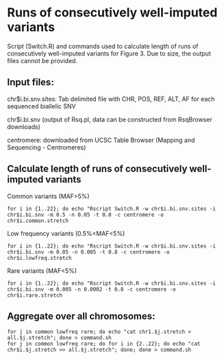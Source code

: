 # Runs of consecutively well-imputed variants
Script (Switch.R) and commands used to calculate length of runs of consecutively well-imputed variants for Figure 3. Due to size, the output files cannot be provided.

## Input files:
chr$i.bi.snv.sites: Tab delimited file with CHR, POS, REF, ALT, AF for each sequenced biallelic SNV

chr$i.bi.snv (output of Rsq.pl, data can be constructed from RsqBrowser downloads)

centromere: downloaded from UCSC Table Browser (Mapping and Sequencing - Centromeres)

## Calculate length of runs of consecutively well-imputed variants
Common variants (MAF>5%)
```
for i in {1..22}; do echo "Rscript Switch.R -w chr$i.bi.snv.sites -i chr$i.bi.snv -m 0.5 -n 0.05 -t 0.8 -c centromere -o chr$i.common.stretch
```

Low frequency variants (0.5%<MAF<5%)
```
for i in {1..22}; do echo "Rscript Switch.R -w chr$i.bi.snv.sites -i chr$i.bi.snv -m 0.05 -n 0.005 -t 0.8 -c centromere -o chr$i.lowfreq.stretch
```

Rare variants (MAF<5%)
```
for i in {1..22}; do echo "Rscript Switch.R -w chr$i.bi.snv.sites -i chr$i.bi.snv -m 0.005 -n 0.0002 -t 0.8 -c centromere -o chr$i.rare.stretch
```

## Aggregate over all chromosomes:
```
for j in common lowfreq rare; do echo "cat chr1.$j.stretch > all.$j.stretch"; done > command.sh
for j in common lowfreq rare; do for i in {2..22}; do echo "cat chr$i.$j.stretch >> all.$j.stretch"; done; done > command.sh
```



